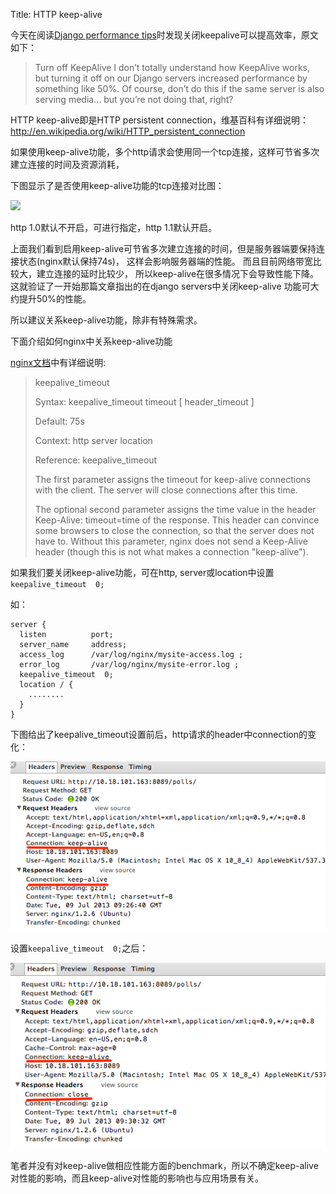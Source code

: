 Title: HTTP keep-alive

今天在阅读[Django performance tips](http://jacobian.org/writing/django-performance-tips/)时发现关闭keepalive可以提高效率，原文如下：

>Turn off KeepAlive
>I don’t totally understand how KeepAlive works, but turning it off on our Django servers increased performance by something like 50%. Of course, don’t do this if the same server is also serving media… but you’re not doing that, right?

HTTP keep-alive即是HTTP persistent connection，维基百科有详细说明：http://en.wikipedia.org/wiki/HTTP_persistent_connection

如果使用keep-alive功能，多个http请求会使用同一个tcp连接，这样可节省多次建立连接的时间及资源消耗，

下图显示了是否使用keep-alive功能的tcp连接对比图：

![](http://upload.wikimedia.org/wikipedia/commons/thumb/d/d5/HTTP_persistent_connection.svg/500px-HTTP_persistent_connection.svg.png)

http 1.0默认不开启，可进行指定，http 1.1默认开启。

上面我们看到启用keep-alive可节省多次建立连接的时间，但是服务器端要保持连接状态(nginx默认保持74s)，
这样会影响服务器端的性能。 而且目前网络带宽比较大，建立连接的延时比较少，
所以keep-alive在很多情况下会导致性能下降。这就验证了一开始那篇文章指出的在django servers中关闭keep-alive
功能可大约提升50%的性能。

所以建议关系keep-alive功能，除非有特殊需求。

下面介绍如何nginx中关系keep-alive功能

[nginx文档](http://wiki.nginx.org/HttpCoreModule#keepalive_timeout)中有详细说明:

>keepalive_timeout
>
>Syntax: keepalive_timeout timeout [ header_timeout ]
>
>Default:    75s
>
>Context:    http
>            server
>            location
>
>Reference:  keepalive_timeout
>
>The first parameter assigns the timeout for keep-alive connections with the client. The server will close connections after this time.
>
>The optional second parameter assigns the time value in the header Keep-Alive: timeout=time of the response. This header can convince some browsers to close the connection, so that the server does not have to. Without this parameter, nginx does not send a Keep-Alive header (though this is not what makes a connection "keep-alive").

如果我们要关闭keep-alive功能，可在http, server或location中设置`keepalive_timeout  0;`

如：

    server {
      listen          port;
      server_name     address;
      access_log      /var/log/nginx/mysite-access.log ;
      error_log       /var/log/nginx/mysite-error.log ;
      keepalive_timeout  0;
      location / {
        ........
      }
    }

下图给出了keepalive_timeout设置前后，http请求的header中connection的变化：

![](/static/images/nginx/keepalive/keepalive.png)

设置`keepalive_timeout  0;`之后：

![](/static/images/nginx/keepalive/notalive.png)


笔者并没有对keep-alive做相应性能方面的benchmark，所以不确定keep-alive对性能的影响，而且keep-alive对性能的影响也与应用场景有关。

